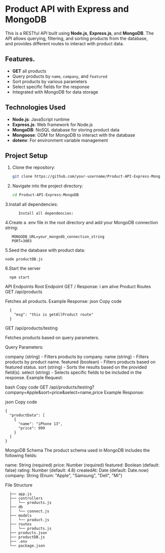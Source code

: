 # Product API with Express and MongoDB

This is a RESTful API built using **Node.js**, **Express.js**, and **MongoDB**. The API allows querying, filtering, and sorting products from the database,  
and provides different routes to interact with product data.

## Features.

- **GET** all products
- Query products by `name`, `company`, and `featured`
- Sort products by various parameters
- Select specific fields for the response
- Integrated with MongoDB for data storage

## Technologies Used

- **Node.js**: JavaScript runtime
- **Express.js**: Web framework for Node.js
- **MongoDB**: NoSQL database for storing product data
- **Mongoose**: ODM for MongoDB to interact with the database
- **dotenv**: For environment variable management

## Project Setup

1. Clone the repository:

   ```bash
   git clone https://github.com/your-username/Product-API-Express-MongoDB.git
2. Navigate into the project directory:
    ```bash
   cd Product-API-Express-MongoDB
3.Install all dependencies:
    
          Install all dependencies:
4.Create a .env file in the root directory and add your MongoDB connection string:

       MONGODB_URL=your_mongodb_connection_string
       PORT=3003
5.Seed the database with product data:

    node productDB.js
6.Start the server
      
      npm start


API Endpoints
Root Endpoint
GET /
Response: i am alive
Product Routes
GET /api/products

Fetches all products.
Example Response:
json
Copy code

      {
        "msg": "this is getAllProduct route"
      }
GET /api/products/testing

Fetches products based on query parameters.

Query Parameters:

company (string) - Filters products by company.
name (string) - Filters products by product name.
featured (boolean) - Filters products based on featured status.
sort (string) - Sorts the results based on the provided field(s).
select (string) - Selects specific fields to be included in the response.
Example Request:

bash
Copy code
GET /api/products/testing?company=Apple&sort=price&select=name,price
Example Response:

json
Copy code


    {
      "productData": [
        {
          "name": "iPhone 13",
          "price": 999
        }
      ]
    }
MongoDB Schema
The product schema used in MongoDB includes the following fields:

name: String (required)
price: Number (required)
featured: Boolean (default: false)
rating: Number (default: 4.8)
createdAt: Date (default: Date.now)
company: String (Enum: "Apple", "Samsung", "Dell", "Mi")

File Structure

      
      ├── app.js
      ├── controllers
      │   └── products.js
      ├── db
      │   └── connect.js
      ├── models
      │   └── product.js
      ├── routes
      │   └── products.js
      ├── products.json
      ├── productDB.js
      ├── .env
      └── package.json



